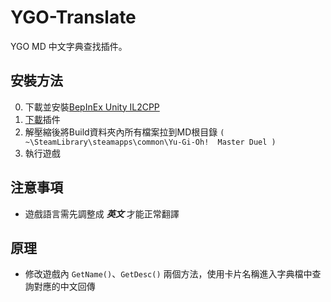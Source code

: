 # YGO-Translate
YGO MD 中文字典查找插件。

## 安裝方法
0. 下載並安裝[BepInEx Unity IL2CPP](https://builds.bepinex.dev/projects/bepinex_be)
1. [下載](https://github.com/JacKooDesu/YGO-Translate/releases)插件
2. 解壓縮後將Build資料夾內所有檔案拉到MD根目錄 `( ~\SteamLibrary\steamapps\common\Yu-Gi-Oh!  Master Duel )`
3. 執行遊戲

## 注意事項
- 遊戲語言需先調整成 ***英文*** 才能正常翻譯

## 原理
- 修改遊戲內 `GetName()`、`GetDesc()` 兩個方法，使用卡片名稱進入字典檔中查詢對應的中文回傳

